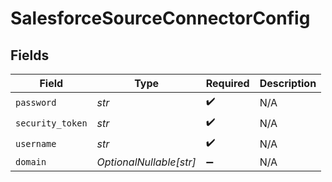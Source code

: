 # SalesforceSourceConnectorConfig


## Fields

| Field                   | Type                    | Required                | Description             |
| ----------------------- | ----------------------- | ----------------------- | ----------------------- |
| `password`              | *str*                   | :heavy_check_mark:      | N/A                     |
| `security_token`        | *str*                   | :heavy_check_mark:      | N/A                     |
| `username`              | *str*                   | :heavy_check_mark:      | N/A                     |
| `domain`                | *OptionalNullable[str]* | :heavy_minus_sign:      | N/A                     |